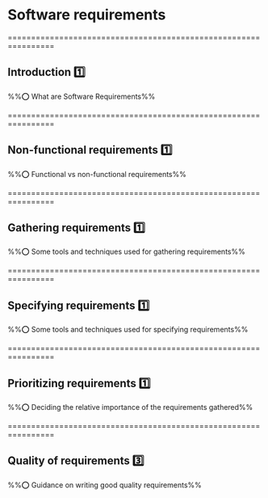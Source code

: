 <link rel="stylesheet" href="{{baseUrl}}/css/main.css">
<link rel="stylesheet" href="{{baseUrl}}/css/textbook.css">

<include src="../../common/header.md" />

<div class="website-content">

# Software requirements

<panel type="seamless" alt="definition">
  <span slot="header"> ================================================================

## Introduction :one:

%%:o: What are Software Requirements%%

  </span>
  <include src="introduction/index.md#main" />
</panel>

<!-- ------------------------------------------------------------------------------------------------- -->

<panel type="seamless" alt="non-functional">
  <span slot="header"> ================================================================

## Non-functional requirements :one:

%%:o: Functional vs non-functional requirements%%

  </span>
  <include src="non-functional/index.md#main" />
</panel>

<!-- ------------------------------------------------------------------------------------------------- -->

<panel type="seamless" alt="gathering">
  <span slot="header"> ================================================================

## Gathering requirements :one:

%%:o: Some tools and techniques used for gathering requirements%%

  </span>
  <include src="gathering/index.md" />
</panel>

<!-- ------------------------------------------------------------------------------------------------- -->

<panel type="seamless" alt="specifing" expanded>
  <span slot="header"> ================================================================

## Specifying requirements :one:

%%:o: Some tools and techniques used for specifying requirements%%

  </span>
  <include src="specifying/index.md" />
</panel>

<!-- ------------------------------------------------------------------------------------------------- -->

<panel type="seamless" alt="prioritizing" >
  <span slot="header"> ================================================================

## Prioritizing requirements :one:

%%:o: Deciding the relative importance of the requirements gathered%%

  </span>
  <include src="prioritizing/index.md#main" />
</panel>

<!-- ------------------------------------------------------------------------------------------------- -->

<panel type="seamless" alt="quality" >
  <span slot="header"> ================================================================

## Quality of requirements :three:

%%:o: Guidance on writing good quality requirements%%

  </span>
  <include src="quality/index.md#main" />
</panel>

</div>
